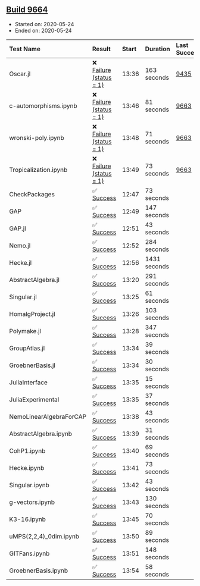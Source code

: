 ## [Build 9664](https://oscarci.mathematik.uni-kl.de/job/oscar/9664/)

* Started on: 2020-05-24
* Ended on: 2020-05-24

| Test Name    | Result | Start | Duration | Last Success | First Failure |
|:-------------|:-------|:------|:---------|:-------------|:--------------|
| Oscar.jl | ❌ [Failure (status = 1)](https://oscarci.mathematik.uni-kl.de/job/oscar/9664/artifact/logs/build-9664/Oscar.jl.log) | 13:36 | 163 seconds | [9435](https://oscarci.mathematik.uni-kl.de/job/oscar/9435/) | [9436](https://oscarci.mathematik.uni-kl.de/job/oscar/9436/) |
| c-automorphisms.ipynb | ❌ [Failure (status = 1)](https://oscarci.mathematik.uni-kl.de/job/oscar/9664/artifact/logs/build-9664/c-automorphisms.ipynb.log) | 13:46 | 81 seconds | [9663](https://oscarci.mathematik.uni-kl.de/job/oscar/9663/) | [9664](https://oscarci.mathematik.uni-kl.de/job/oscar/9664/) |
| wronski-poly.ipynb | ❌ [Failure (status = 1)](https://oscarci.mathematik.uni-kl.de/job/oscar/9664/artifact/logs/build-9664/wronski-poly.ipynb.log) | 13:48 | 71 seconds | [9663](https://oscarci.mathematik.uni-kl.de/job/oscar/9663/) | [9664](https://oscarci.mathematik.uni-kl.de/job/oscar/9664/) |
| Tropicalization.ipynb | ❌ [Failure (status = 1)](https://oscarci.mathematik.uni-kl.de/job/oscar/9664/artifact/logs/build-9664/Tropicalization.ipynb.log) | 13:49 | 73 seconds | [9663](https://oscarci.mathematik.uni-kl.de/job/oscar/9663/) | [9664](https://oscarci.mathematik.uni-kl.de/job/oscar/9664/) |
| CheckPackages | ✅ [Success](https://oscarci.mathematik.uni-kl.de/job/oscar/9664/artifact/logs/build-9664/CheckPackages.log) | 12:47 | 73 seconds |  |  |
| GAP | ✅ [Success](https://oscarci.mathematik.uni-kl.de/job/oscar/9664/artifact/logs/build-9664/GAP.log) | 12:49 | 147 seconds |  |  |
| GAP.jl | ✅ [Success](https://oscarci.mathematik.uni-kl.de/job/oscar/9664/artifact/logs/build-9664/GAP.jl.log) | 12:51 | 43 seconds |  |  |
| Nemo.jl | ✅ [Success](https://oscarci.mathematik.uni-kl.de/job/oscar/9664/artifact/logs/build-9664/Nemo.jl.log) | 12:52 | 284 seconds |  |  |
| Hecke.jl | ✅ [Success](https://oscarci.mathematik.uni-kl.de/job/oscar/9664/artifact/logs/build-9664/Hecke.jl.log) | 12:56 | 1431 seconds |  |  |
| AbstractAlgebra.jl | ✅ [Success](https://oscarci.mathematik.uni-kl.de/job/oscar/9664/artifact/logs/build-9664/AbstractAlgebra.jl.log) | 13:20 | 291 seconds |  |  |
| Singular.jl | ✅ [Success](https://oscarci.mathematik.uni-kl.de/job/oscar/9664/artifact/logs/build-9664/Singular.jl.log) | 13:25 | 61 seconds |  |  |
| HomalgProject.jl | ✅ [Success](https://oscarci.mathematik.uni-kl.de/job/oscar/9664/artifact/logs/build-9664/HomalgProject.jl.log) | 13:26 | 103 seconds |  |  |
| Polymake.jl | ✅ [Success](https://oscarci.mathematik.uni-kl.de/job/oscar/9664/artifact/logs/build-9664/Polymake.jl.log) | 13:28 | 347 seconds |  |  |
| GroupAtlas.jl | ✅ [Success](https://oscarci.mathematik.uni-kl.de/job/oscar/9664/artifact/logs/build-9664/GroupAtlas.jl.log) | 13:34 | 39 seconds |  |  |
| GroebnerBasis.jl | ✅ [Success](https://oscarci.mathematik.uni-kl.de/job/oscar/9664/artifact/logs/build-9664/GroebnerBasis.jl.log) | 13:34 | 30 seconds |  |  |
| JuliaInterface | ✅ [Success](https://oscarci.mathematik.uni-kl.de/job/oscar/9664/artifact/logs/build-9664/JuliaInterface.log) | 13:35 | 15 seconds |  |  |
| JuliaExperimental | ✅ [Success](https://oscarci.mathematik.uni-kl.de/job/oscar/9664/artifact/logs/build-9664/JuliaExperimental.log) | 13:35 | 37 seconds |  |  |
| NemoLinearAlgebraForCAP | ✅ [Success](https://oscarci.mathematik.uni-kl.de/job/oscar/9664/artifact/logs/build-9664/NemoLinearAlgebraForCAP.log) | 13:38 | 43 seconds |  |  |
| AbstractAlgebra.ipynb | ✅ [Success](https://oscarci.mathematik.uni-kl.de/job/oscar/9664/artifact/logs/build-9664/AbstractAlgebra.ipynb.log) | 13:39 | 31 seconds |  |  |
| CohP1.ipynb | ✅ [Success](https://oscarci.mathematik.uni-kl.de/job/oscar/9664/artifact/logs/build-9664/CohP1.ipynb.log) | 13:40 | 69 seconds |  |  |
| Hecke.ipynb | ✅ [Success](https://oscarci.mathematik.uni-kl.de/job/oscar/9664/artifact/logs/build-9664/Hecke.ipynb.log) | 13:41 | 73 seconds |  |  |
| Singular.ipynb | ✅ [Success](https://oscarci.mathematik.uni-kl.de/job/oscar/9664/artifact/logs/build-9664/Singular.ipynb.log) | 13:42 | 43 seconds |  |  |
| g-vectors.ipynb | ✅ [Success](https://oscarci.mathematik.uni-kl.de/job/oscar/9664/artifact/logs/build-9664/g-vectors.ipynb.log) | 13:43 | 130 seconds |  |  |
| K3-16.ipynb | ✅ [Success](https://oscarci.mathematik.uni-kl.de/job/oscar/9664/artifact/logs/build-9664/K3-16.ipynb.log) | 13:45 | 70 seconds |  |  |
| uMPS(2,2,4)_0dim.ipynb | ✅ [Success](https://oscarci.mathematik.uni-kl.de/job/oscar/9664/artifact/logs/build-9664/uMPS-2-2-4-_0dim.ipynb.log) | 13:50 | 89 seconds |  |  |
| GITFans.ipynb | ✅ [Success](https://oscarci.mathematik.uni-kl.de/job/oscar/9664/artifact/logs/build-9664/GITFans.ipynb.log) | 13:51 | 148 seconds |  |  |
| GroebnerBasis.ipynb | ✅ [Success](https://oscarci.mathematik.uni-kl.de/job/oscar/9664/artifact/logs/build-9664/GroebnerBasis.ipynb.log) | 13:54 | 58 seconds |  |  |
